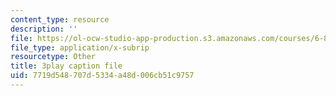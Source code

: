 ```yaml
---
content_type: resource
description: ''
file: https://ol-ocw-studio-app-production.s3.amazonaws.com/courses/6-851-advanced-data-structures-spring-2012/7719d548707d5334a48d006cb51c9757_RecEYrnvGPM.vtt
file_type: application/x-subrip
resourcetype: Other
title: 3play caption file
uid: 7719d548-707d-5334-a48d-006cb51c9757
---
```

